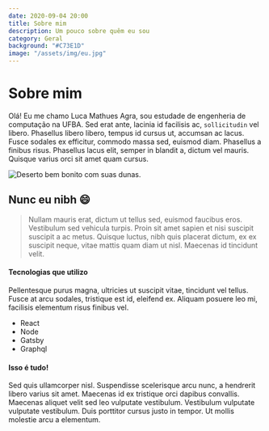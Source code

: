 ```yaml
---
date: 2020-09-04 20:00
title: Sobre mim
description: Um pouco sobre quêm eu sou
category: Geral
background: "#C73E1D"
image: "/assets/img/eu.jpg"
---
```


# Sobre mim

Olá! Eu me chamo Luca Mathues Agra, sou estudade de engenheria de computação na UFBA.
Sed erat ante, lacinia id facilisis ac, `sollicitudin` vel libero. Phasellus libero libero, tempus id cursus ut, accumsan ac lacus. Fusce sodales ex efficitur, commodo massa sed, euismod diam. Phasellus a finibus risus. Phasellus lacus elit, semper in blandit a, dictum vel mauris. Quisque varius orci sit amet quam cursus.

![Deserto bem bonito com suas dunas.](/assets/img/eu.jpg)

## Nunc eu nibh :smile:

> Nullam mauris erat, dictum ut tellus sed, euismod faucibus eros. Vestibulum sed vehicula turpis. Proin sit amet sapien et nisi suscipit suscipit a ac metus. Quisque luctus, nibh quis placerat dictum, ex ex suscipit neque, vitae mattis quam diam ut nisl. Maecenas id tincidunt velit.

#### Tecnologias que utilizo

Pellentesque purus magna, ultricies ut suscipit vitae, tincidunt vel tellus. Fusce at arcu sodales, tristique est id, eleifend ex. Aliquam posuere leo mi, facilisis elementum risus finibus vel.

- React
- Node
- Gatsby
- Graphql

#### Isso é tudo!

Sed quis ullamcorper nisl. Suspendisse scelerisque arcu nunc, a hendrerit libero varius sit amet. Maecenas id ex tristique orci dapibus convallis. Maecenas aliquet velit sed leo vulputate vestibulum. Vestibulum vulputate vulputate vestibulum. Duis porttitor cursus justo in tempor. Ut mollis molestie arcu a elementum.
